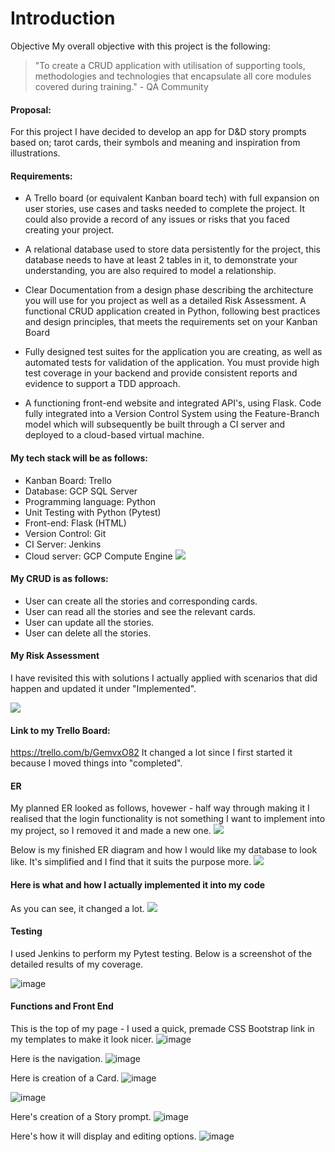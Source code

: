 # **Introduction**


Objective
My overall objective with this project is the following:

>"To create a CRUD application with utilisation of supporting tools,
methodologies and technologies that encapsulate all core modules
covered during training." - QA Community

#### Proposal:

For this project I have decided to develop an app for D&D story prompts based on; tarot cards, their symbols and meaning and inspiration from illustrations.

#### Requirements:
* A Trello board (or equivalent Kanban board tech) with full expansion
on user stories, use cases and tasks needed to complete the project.
It could also provide a record of any issues or risks that you faced
creating your project.

* A relational database used to store data persistently for the
project, this database needs to have at least 2 tables in it, to
demonstrate your understanding, you are also required to model a
relationship.

* Clear Documentation from a design phase describing the architecture
you will use for you project as well as a detailed Risk Assessment.
A functional CRUD application created in Python, following best
practices and design principles, that meets the requirements set on
your Kanban Board

* Fully designed test suites for the application you are creating, as
well as automated tests for validation of the application. You must
provide high test coverage in your backend and provide consistent
reports and evidence to support a TDD approach.

* A functioning front-end website and integrated API's, using Flask.
Code fully integrated into a Version Control System using the
Feature-Branch model which will subsequently be built through a CI
server and deployed to a cloud-based virtual machine.


#### My tech stack will be as follows:

* Kanban Board: Trello 
* Database: GCP SQL Server
* Programming language: Python
* Unit Testing with Python (Pytest)
* Front-end: Flask (HTML)
* Version Control: Git
* CI Server: Jenkins
* Cloud server: GCP Compute Engine
![](https://i.imgur.com/x7f5JnJ.png)  




#### My CRUD is as follows:

* User can create all the stories and corresponding cards.
* User can read all the stories and see the relevant cards.
* User can update all the stories.
* User can delete all the stories.

#### **My Risk Assessment**
I have revisited this with solutions I actually applied with scenarios that did happen and updated it under "Implemented".

![](https://i.imgur.com/HRoeBy9.png)

#### Link to my Trello Board:
https://trello.com/b/GemvxO82
It changed a lot since I first started it because I moved things into "completed".

#### ER

My planned ER looked as follows, hovewer - half way through making it I realised that the login functionality is not something I want to implement into my project, so I removed it and made a new one.
![](https://i.imgur.com/0UVNVFe.png)

Below is my finished ER diagram and how I would like my database to look like. It's simplified and I find that it suits the purpose more.
![](https://i.imgur.com/9LSgsnz.png)
#### Here is what and how I actually implemented it into my code
As you can see, it changed a lot.
![](https://i.imgur.com/qxomCQS.png)

#### Testing
I used Jenkins to perform my Pytest testing. Below is a screenshot of the detailed results of my coverage.

![image](https://user-images.githubusercontent.com/86067593/126895038-0038e237-32fb-4db2-a042-bf01099743ad.png)


#### Functions and Front End

This is the top of my page - I used a quick, premade CSS Bootstrap link in my templates to make it look nicer.
![image](https://i.imgur.com/PWjxixl.png)

Here is the navigation.
![image](https://i.imgur.com/khGgsI8.png)

Here is creation of a Card.
![image](https://i.imgur.com/NlHjLnn.png)

![image](https://i.imgur.com/Werw7Sm.png)

Here's creation of a Story prompt.
![image](https://i.imgur.com/GatMp9x.png)

Here's how it will display and editing options.
![image](https://i.imgur.com/vlrLXZy.png)
